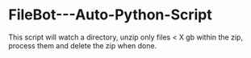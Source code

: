 # FileBot---Auto-Python-Script
This script will watch a directory, unzip only files &lt; X gb within the zip, process them and delete the zip when done.
